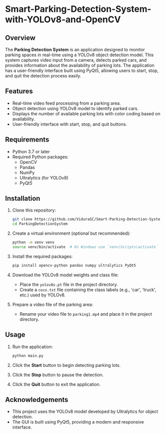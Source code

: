 # Smart-Parking-Detection-System-with-YOLOv8-and-OpenCV

## Overview

The **Parking Detection System** is an application designed to monitor parking spaces in real-time using a YOLOv8 object detection model. This system captures video input from a camera, detects parked cars, and provides information about the availability of parking lots. The application has a user-friendly interface built using PyQt5, allowing users to start, stop, and quit the detection process easily.

## Features

- Real-time video feed processing from a parking area.
- Object detection using YOLOv8 model to identify parked cars.
- Displays the number of available parking lots with color coding based on availability.
- User-friendly interface with start, stop, and quit buttons.

## Requirements

- Python 3.7 or later
- Required Python packages:
  - OpenCV
  - Pandas
  - NumPy
  - Ultralytics (for YOLOv8)
  - PyQt5

## Installation

1. Clone this repository:
   ```bash
   git clone https://github.com/ViduraSC/Smart-Parking-Detection-System-with-YOLOv8-and-OpenCV.git
   cd ParkingDetectionSystem
   ```

2. Create a virtual environment (optional but recommended):
   ```bash
   python -m venv venv
   source venv/bin/activate  # On Windows use `venv\Scripts\activate`
   ```

3. Install the required packages:
   ```bash
   pip install opencv-python pandas numpy ultralytics PyQt5
   ```

4. Download the YOLOv8 model weights and class file:
   - Place the `yolov8s.pt` file in the project directory.
   - Create a `coco.txt` file containing the class labels (e.g., 'car', 'truck', etc.) used by YOLOv8.

5. Prepare a video file of the parking area:
   - Rename your video file to `parking1.mp4` and place it in the project directory.

## Usage

1. Run the application:
   ```bash
   python main.py
   ```

2. Click the **Start** button to begin detecting parking lots.
3. Click the **Stop** button to pause the detection.
4. Click the **Quit** button to exit the application.

## Acknowledgements

- This project uses the YOLOv8 model developed by Ultralytics for object detection.
- The GUI is built using PyQt5, providing a modern and responsive interface.
